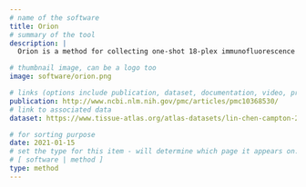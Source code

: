 ```yaml
---
# name of the software
title: Orion
# summary of the tool
description: |
  Orion is a method for collecting one-shot 18-plex immunofluorescence images and diagnostic-grade H&E images from the same samples. The Orion method was developed in collaboration with RareCyte Inc. and uses a specialized microscope and fluorescent antibodies (known as ArgoFluors™), which can be imaged simultaneously and spectrally unmixed. We show that same-slide H&E and IF images provide complementary information that can be used to train ML models that effectively predict cancer progression.

# thumbnail image, can be a logo too
image: software/orion.png

# links (options include publication, dataset, documentation, video, protocol, source code) to the publication
publication: http://www.ncbi.nlm.nih.gov/pmc/articles/pmc10368530/
# link to associated data
dataset: https://www.tissue-atlas.org/atlas-datasets/lin-chen-campton-2023/

# for sorting purpose
date: 2021-01-15
# set the type for this item - will determine which page it appears on:
# [ software | method ]
type: method
---
```

